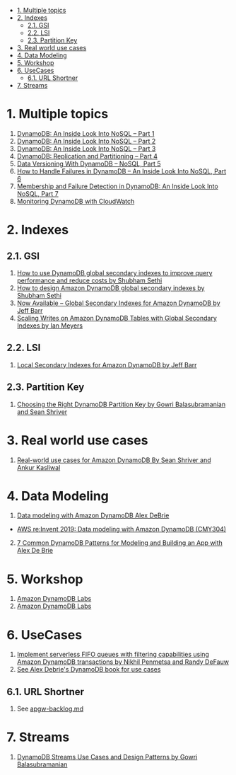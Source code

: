 
<!-- TOC -->

- [1. Multiple topics](#1-multiple-topics)
- [2. Indexes](#2-indexes)
  - [2.1. GSI](#21-gsi)
  - [2.2. LSI](#22-lsi)
  - [2.3. Partition Key](#23-partition-key)
- [3. Real world use cases](#3-real-world-use-cases)
- [4. Data Modeling](#4-data-modeling)
- [5. Workshop](#5-workshop)
- [6. UseCases](#6-usecases)
  - [6.1. URL Shortner](#61-url-shortner)
- [7. Streams](#7-streams)

<!-- /TOC -->

# 1. Multiple topics

1. [DynamoDB: An Inside Look Into NoSQL – Part 1](https://cloudacademy.com/blog/dynamodb-an-inside-look-into-nosql-part-1/)
1. [DynamoDB: An Inside Look Into NoSQL – Part 2](https://cloudacademy.com/blog/dynamodb-an-inside-look-into-nosql-part-2/)
1. [DynamoDB: An Inside Look Into NoSQL – Part 3](https://cloudacademy.com/blog/dynamodb-an-inside-look-into-nosql-part-3/)
1. [DynamoDB: Replication and Partitioning – Part 4](https://cloudacademy.com/blog/dynamodb-replication-and-partitioning-part-4/)
1. [Data Versioning With DynamoDB – NoSQL, Part 5](https://cloudacademy.com/blog/data-versioning-with-dynamodb-an-inside-look-into-nosql-part-5/)
1. [How to Handle Failures in DynamoDB – An Inside Look Into NoSQL, Part 6](https://cloudacademy.com/blog/how-to-handle-failures-in-dynamodb-an-inside-look-into-nosql-part-6/)
1. [Membership and Failure Detection in DynamoDB: An Inside Look Into NoSQL, Part 7](https://cloudacademy.com/blog/membership-and-failure-detection-in-dynamodb-an-inside-look-into-nosql-part-7/)
1. [Monitoring DynamoDB with CloudWatch](https://cloudacademy.com/blog/cloudwatch-monitoring-dynamodb/)

# 2. Indexes

## 2.1. GSI

1. [How to use DynamoDB global secondary indexes to improve query performance and reduce costs by Shubham Sethi ](https://aws.amazon.com/blogs/database/how-to-use-dynamodb-global-secondary-indexes-to-improve-query-performance-and-reduce-costs/)
2. [How to design Amazon DynamoDB global secondary indexes by Shubham Sethi ](https://aws.amazon.com/blogs/database/how-to-design-amazon-dynamodb-global-secondary-indexes/)
3. [Now Available – Global Secondary Indexes for Amazon DynamoDB by Jeff Barr ](https://aws.amazon.com/blogs/aws/now-available-global-secondary-indexes-for-amazon-dynamodb/)
4. [Scaling Writes on Amazon DynamoDB Tables with Global Secondary Indexes by Ian Meyers](https://aws.amazon.com/blogs/database/serverless-fifo-queues-filtering-dynamodb-transactions/)

## 2.2. LSI

1. [Local Secondary Indexes for Amazon DynamoDB by Jeff Barr ](https://aws.amazon.com/blogs/aws/local-secondary-indexes-for-amazon-dynamodb/)

## 2.3. Partition Key

1. [Choosing the Right DynamoDB Partition Key by Gowri Balasubramanian and Sean Shriver ](https://aws.amazon.com/blogs/database/choosing-the-right-dynamodb-partition-key/)

# 3. Real world use cases

1. [Real-world use cases for Amazon DynamoDB By Sean Shriver and Ankur Kasliwal](https://d1.awsstatic.com/events/reinvent/2019/REPEAT_1_Real-world_use_cases_for_Amazon_DynamoDB_DAT305-R1.pdf)

# 4. Data Modeling
1. [Data modeling with Amazon DynamoDB Alex DeBrie](https://d1.awsstatic.com/events/reinvent/2019/Data_modeling_with_Amazon_DynamoDB_CMY304.pdf)
- [AWS re:Invent 2019: Data modeling with Amazon DynamoDB (CMY304)](https://www.youtube.com/watch?v=DIQVJqiSUkE)
2. [7 Common DynamoDB Patterns for Modeling and Building an App with Alex De Brie](https://www.youtube.com/watch?v=Q6-qWdsa8a4&t=186s)

# 5. Workshop

1. [Amazon DynamoDB Labs](https://amazon-dynamodb-labs.com/)
2. [Amazon DynamoDB Labs](https://catalog.us-east-1.prod.workshops.aws/workshops/3319b690-3a41-4921-9af8-f31c7bef4cdb/en-US)

# 6. UseCases

1. [Implement serverless FIFO queues with filtering capabilities using Amazon DynamoDB transactions by Nikhil Penmetsa and Randy DeFauw](https://aws.amazon.com/blogs/database/serverless-fifo-queues-filtering-dynamodb-transactions/)
2. [See Alex Debrie's DynamoDB book for use cases]()

## 6.1. URL Shortner

1. See [apgw-backlog.md](./apgw-backlog.md)

# 7. Streams

1. [DynamoDB Streams Use Cases and Design Patterns by Gowri Balasubramanian](https://aws.amazon.com/blogs/database/dynamodb-streams-use-cases-and-design-patterns/)
